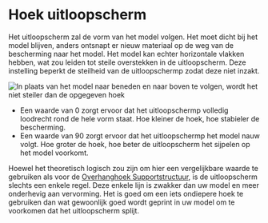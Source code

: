 Hoek uitloopscherm
====
Het uitloopscherm zal de vorm van het model volgen. Het moet dicht bij het model blijven, anders ontsnapt er nieuw materiaal op de weg van de bescherming naar het model. Het model kan echter horizontale vlakken hebben, wat zou leiden tot steile overstekken in de uitloopscherm. Deze instelling beperkt de steilheid van de uitloopschermp zodat deze niet inzakt.

![In plaats van het model naar beneden en naar boven te volgen, wordt het niet steiler dan de opgegeven hoek](../../../articles/images/ooze_shield.svg)

* Een waarde van 0 zorgt ervoor dat het uitloopschermp volledig loodrecht rond de hele vorm staat. Hoe kleiner de hoek, hoe stabieler de bescherming.
* Een waarde van 90 zorgt ervoor dat het uitloopschermp het model nauw volgt. Hoe groter de hoek, hoe beter de uitloopscherm het sijpelen op het model voorkomt.

Hoewel het theoretisch logisch zou zijn om hier een vergelijkbare waarde te gebruiken als voor de [Overhanghoek Supportstructuur](../support/support_angle.md), is de uitloopscherm slechts een enkele regel. Deze enkele lijn is zwakker dan uw model en meer onderhevig aan vervorming. Het is goed om een iets ondiepere hoek te gebruiken dan wat gewoonlijk goed wordt geprint in uw model om te voorkomen dat het uitloopscherm splijt.
